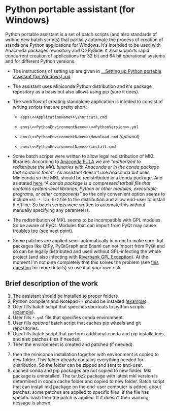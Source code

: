 # Python portable assistant (for Windows)


Python portable assistant is a set of batch scripts (and also standards of writing new batch scripts) that partially automate the process of creation of standalone Python applications for Windows. It's intended to be used with Anaconda packages repository and Qt-PySide. It also supports rapid concurrent creation of applications for 32 bit and 64 bit operational systems and for different Python versions. 

- The instructions of setting up are given in [__Setting up Python portable assistant (for Windows).md][setup].

- The assistant uses Miniconda Python distribution and it's package repository as a basis but also allows using pip (sure it does).

- The workflow of creating standalone application is inteded to consist of writing scripts that are pretty short:
    
    - `apps\<<ApplicationName>>\shortcuts.cmd`
	
    - `envs\<<PythonEnvironmentName>>\<<PythonVersion>>.yml`
	
    - `envs\<<PythonEnvironmentName>>\download.cmd` *(optional)*
	
    - `envs\<<PythonEnvironmentName>>\install.cmd`

- Some batch scripts were written to allow legal redistribution of MKL libraries. According to [Anaconda EULA](https://docs.continuum.io/anaconda/eula) we are *“authorized to redistribute the MKL binaries with Anaconda or in the conda package that contains them”*. As assistant doesn't use Anaconda but uses Miniconda so the MKL should be redistributed in a conda package. And as stated [here](http://conda.pydata.org/docs/intro.html) *“A conda package is a compressed tarball file that contains system-level libraries, Python or other modules, executable programs, or other components”* so the only convenient option seems to include `mkl-*.tar.bz2` file to the distribution and allow end-user to install it offline. So batch scripts were written to automate this without manually specifying any parameters.

- The redistribution of MKL seems to be incompatible with GPL modules. So be aware of PyQt. Modules that can import from PyQt may cause troubles too (see next point).

- Some patches are applied semi-automatically in order to make sure that packages like QtPy, PyQtGraph and Enaml can not import from PyQt and so can be legally distributed and used without GPL-infecting the whole project (and also infecting with [Riverbank GPL Exception](https://github.com/cms-externals/pyqt/blob/master/GPL_EXCEPTION.TXT)). At the moment I'm not sure completely that this solves the problem (see [this question](http://kiwi0fruit.tumblr.com/post/145394097575) for more details) so use it at your own risk.


## Brief description of the work

1. The assistant should be installed to proper folders.
2. Python compilers and Notepad++ should be installed ([example][setup]). 
3. User fills batch script that specifies shortcuts to python scripts ([example][setup]).
4. User fills `*.yml` file that specifies conda environment.
5. User fills *optional* batch script that caches pip wheels and git repositories.
6. User fills batch script that perform additional conda and pip installations, and also patches files if needed.
7. Then the environment is created and patched (if needed).

7) then the miniconda installation together with environment is copied to new folder. This folder already contains everything needed for distribution. So the folder can be zipped and sent to end-user.
8) cached conda and pip packages are not copied to new folder. Mkl package is uninstalled. The tar.bz2 package with latest mkl version is determined in conda cache folder and copied to new folder. Batch script that can install mkl package on the end-user computer is added.
about patches: some patches are applied to specific files. If the file has specific hash then the patch is applied. If it doesn't then warning nessage is shown.



[setup]: https://github.com/kiwi0fruit/python-portable-assistant/blob/master/__Setting%20up%20Python%20portable%20assistant%20(for%20Windows).md
